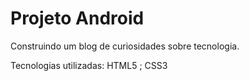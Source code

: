 # Projeto Android

Construindo um blog de curiosidades sobre tecnologia.

Tecnologias utilizadas: HTML5 ; CSS3

